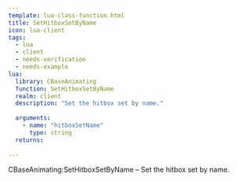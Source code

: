 ```yaml
---
template: lua-class-function.html
title: SetHitboxSetByName
icon: lua-client
tags:
  - lua
  - client
  - needs-verification
  - needs-example
lua:
  library: CBaseAnimating
  function: SetHitboxSetByName
  realm: client
  description: "Set the hitbox set by name."
  
  arguments:
    - name: "hitboxSetName"
      type: string
  returns:
    
---
```


<div class="lua__search__keywords">
CBaseAnimating:SetHitboxSetByName &#x2013; Set the hitbox set by name.
</div>

